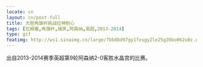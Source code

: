 ```yaml
---
locate: cn
layout: cn/post-full
title: 大胆角旗杆挑战拉神耐心
tags: [拉姆塞,角旗杆,搞笑,阿森纳,英超,2013-2014]
type: gif
featimg: http://ws1.sinaimg.cn/large/7bb8bd97gy1fxsgy2le25g20bo062u0z.gif
---
```


出自2013-2014赛季英超第9轮阿森纳2-0客胜水晶宫的比赛。